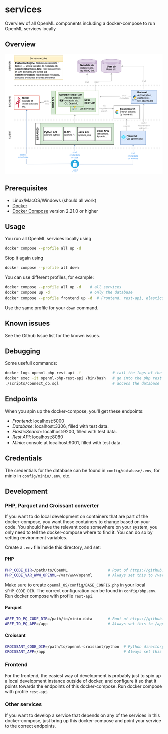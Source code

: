 # services
Overview of all OpenML components including a docker-compose to run OpenML services locally

## Overview

![OpenML Component overview](./documentation/OpenML-overview.png)




## Prerequisites
- Linux/MacOS/Windows (should all work)
- [Docker](https://docs.docker.com/get-docker/) 
- [Docker Compose](https://docs.docker.com/compose/install/) version 2.21.0 or higher

## Usage

You run all OpenML services locally using
```bash
docker compose --profile all up -d
```
Stop it again using 
```bash
docker compose --profile all down
```


You can use different profiles, for example:
```bash
docker compose --profile all up -d    # all services
docker compose up -d                  # only the database
docker compose --profile frontend up -d  # Frontend, rest-api, elasticsearch and database
```
Use the same profile for your `down` command.

## Known issues
See the Github Issue list for the known issues.

## Debugging
Some usefull commands:
```bash
docker logs openml-php-rest-api -f              # tail the logs of the php rest api
docker exec -it openml-php-rest-api /bin/bash   # go into the php rest api container
./scripts/connect_db.sql                        # access the database
```

## Endpoints
When you spin up the docker-compose, you'll get these endpoints:
- *Frontend*: localhost:5000
- *Database*: localhost:3306, filled with test data.
- *ElasticSearch*: localhost:9200, filled with test data.
- *Rest API*: localhost:8080
- *Minio*: console at localhost:9001, filled with test data.

## Credentials
The credentials for the database can be found in `config/database/.env`, for minio in `config/minio/.env`, etc.


## Development

### PHP, Parquet and Croissant converter
If you want to do local development on containers that are part of the docker-compose, you want those containers to change based on your code. You should have the relevant code somewhere on your system, you only need to tell the docker-compose where to find it. You can do so by setting environment variables. 

Create a `.env` file inside this directory, and set:

#### PHP
```bash
PHP_CODE_DIR=/path/to/OpenML                  # Root of https://github.com/openml/OpenML on your computer
PHP_CODE_VAR_WWW_OPENML=/var/www/openml       # Always set this to /var/www/openml. Leave empty if you leave PHP_CODE_DIR empty
```

Make sure to create `openml_OS/config/BASE_CONFIG.php` in your local `$PHP_CODE_DIR`. The correct configuration can be found in `config/php.env`. Run docker compose with profile `rest-api`.

#### Parquet
```bash
ARFF_TO_PQ_CODE_DIR=/path/to/minio-data       # Root of https://github.com/openml-labs/minio-data on your computer
ARFF_TO_PQ_APP=/app                           # Always set this to /app. Leave empty if you leave ARFF_TO_PQ_CODE_DIR empty
```

#### Croissant
```bash
CROISSANT_CODE_DIR=/path/to/openml-croissant/python  # Python directory of https://github.com/openml/openml-croissant on your computer
CROISSANT_APP=/app                                   # Always set this to /app. Leave empty if you leave CROISSANT_CODE_DIR empty
```

### Frontend
For the frontend, the easiest way of development is probably just to spin up a local development instance outside of docker, and configure it so that it points towards the endpoints of this docker-compose. Run docker compose with profile `rest-api`.

### Other services
If you want to develop a service that depends on any of the services in this docker-compose, just bring up this docker-compose and point your service to the correct endpoints.